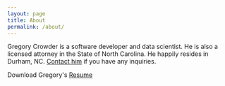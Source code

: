 ```yaml
---
layout: page
title: About
permalink: /about/
---
```


Gregory Crowder is a software developer and data scientist. He is also a licensed attorney in the State of North Carolina. He happily resides in Durham, NC. [Contact him](https://gcrowder.github.io/contact/) if you have any inquiries.

Download Gregory's [Resume]({{site.url}}/assets/Crowder_Resume.pdf)
